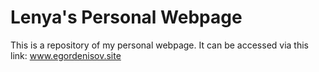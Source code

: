 # Lenya's Personal Webpage

This is a repository of my personal webpage. It can be accessed via this link: www.egordenisov.site
